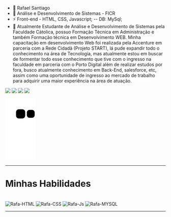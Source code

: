 
- 🔭 Rafael Santiago
- 🌱 Análise e Desenvolvimento de Sistemas - FICR
- ⚡ Front-end - HTML, CSS, Javascript; -- DB: MySql;
- 💬 Atualmente Estudante de Análise e Desenvolvimento de Sistemas pela Faculdade Cátolica, possuo Formação Técnica em Administração e também Formação técnica em Desenvolvimento WEB. Minha capacitação em desenvolvimento Web foi realizada pela Accenture em parceria com a Rede Cidadã (Projeto START), lá pude expandir todo o conhecimento na área de Tecnologia, mas atualmente estou em buscar de formentar todo esse conhecimento que tive com o ingresso na faculdade em parceria com o Porto Digital além de realizar estudos por fora, busco atualmente conhecimento em Back-End, salesforce, etc, assim como uma oportunidade de ingresso ao mercado de trabalho para adquirir uma maior experiência na área de atuação.



<div align="center">
  <a href="https://github.com/SantiagoRafael1"> 
</div>
<div> 
  <a href="https://www.instagram.com/rafasantiago1/" target="_blank"><img src="https://img.shields.io/badge/-Instagram-%23E4405F?style=for-the-badge&logo=instagram&logoColor=white" target="_blank"></a>
  <a href="https://www.youtube.com/watch?v=_dnB4nWckxg&ab_channel=DjavanVEVO" target="_blank"><img src="https://img.shields.io/badge/Discord-7289DA?style=for-the-badge&logo=discord&logoColor=white" target="_blank"></a> 
  <a href = "mailto:rafaelsantiagope@gmail.com"><img src="https://img.shields.io/badge/-Gmail-%23333?style=for-the-badge&logo=gmail&logoColor=white" target="_blank"></a>
  <a href="www.linkedin.com/in/rafael-santiago-dasilva" target="_blank"><img src="https://img.shields.io/badge/-LinkedIn-%230077B5?style=for-the-badge&logo=linkedin&logoColor=white" target="_blank"></a> 

  
  ![Snake animation](https://github.com/rafaballerini/rafaballerini/blob/output/github-contribution-grid-snake.svg)
 
</div>

  


<hr/>
  
# Minhas Habilidades

<div style="display: inline_block"><br>
  <img align="center" alt="Rafa-HTML" height="30" width="40" src="https://camo.githubusercontent.com/da7acacadecf91d6dc02efcd2be086bb6d78ddff19a1b7a0ab2755a6fda8b1e9/68747470733a2f2f63646e2e6a7364656c6976722e6e65742f67682f64657669636f6e732f64657669636f6e2f69636f6e732f68746d6c352f68746d6c352d6f726967696e616c2e737667">
  <img align="center" alt="Rafa-CSS" height="30" width="40" src="https://camo.githubusercontent.com/2e496d4bfc6f753ddca87b521ce95c88219f77800212ffa6d4401ad368c82170/68747470733a2f2f63646e2e6a7364656c6976722e6e65742f67682f64657669636f6e732f64657669636f6e2f69636f6e732f637373332f637373332d6f726967696e616c2e737667">
  <img align="center" alt="Rafa-Js" height="30" width="40" src="https://camo.githubusercontent.com/442c452cb73752bb1914ce03fce2017056d651a2099696b8594ddf5ccc74825e/68747470733a2f2f63646e2e6a7364656c6976722e6e65742f67682f64657669636f6e732f64657669636f6e2f69636f6e732f6a6176617363726970742f6a6176617363726970742d6f726967696e616c2e737667">
  <img align="center" alt="Rafa-MYSQL" height="30" width="40" src="https://camo.githubusercontent.com/ad7293939c16e73991b8d60763373b710bf9e96923595e8dd90fb7dee464e9ce/68747470733a2f2f63646e2e6a7364656c6976722e6e65742f67682f64657669636f6e732f64657669636f6e2f69636f6e732f6d7973716c2f6d7973716c2d6f726967696e616c2d776f72646d61726b2e737667">
  

</div>
  
<hr/>

